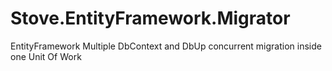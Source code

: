 # Stove.EntityFramework.Migrator
EntityFramework Multiple DbContext and DbUp concurrent migration inside one Unit Of Work
